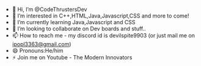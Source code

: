 - 👋 Hi, I’m @CodeThrustersDev
- 👀 I’m interested in C++,HTML,Java,Javascript,CSS and more to come!
- 🌱 I’m currently learning Java,Javascript and CSS
- 💞️ I’m looking to collaborate on Dev boards and stuff..
- 📫 How to reach me - my discord id is devilspite9903 (or just mail me on ipopl3363@gmail.com)
- 😄 Pronouns:He/him
- ⚡ Join me on Youtube - The Modern Innovators

<!---
CodeThrustersDev/CodeThrustersDev is a ✨ special ✨ repository because its `README.md` (this file) appears on your GitHub profile.
You can click the Preview link to take a look at your changes.
--->
